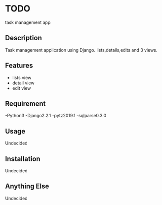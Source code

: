 # TODO

task management app

## Description

Task management application using Django.
lists,details,edits and 3 views.

## Features
- lists view
- detail view
- edit view

## Requirement

-Python3
-Django2.2.1
-pytz2019.1
-sqlparse0.3.0

## Usage

Undecided

## Installation

Undecided


## Anything Else

Undecided


